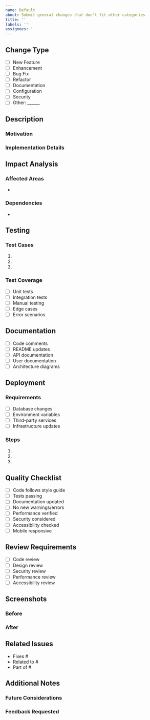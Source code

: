 ```yaml
---
name: Default
about: Submit general changes that don't fit other categories
title: ''
labels: ''
assignees: ''
---
```


## Change Type
<!-- Select the primary type of change -->
- [ ] New Feature
- [ ] Enhancement
- [ ] Bug Fix
- [ ] Refactor
- [ ] Documentation
- [ ] Configuration
- [ ] Security
- [ ] Other: ______

## Description
<!-- Provide a clear and concise description of the changes -->

### Motivation
<!-- Explain why these changes are necessary -->

### Implementation Details
<!-- Technical details of the implementation -->

## Impact Analysis
### Affected Areas
<!-- List components, features, or systems affected -->
- 

### Dependencies
<!-- List any dependencies on other PRs, features, or systems -->
- 

## Testing
### Test Cases
<!-- List the test scenarios -->
1. 
2. 
3. 

### Test Coverage
- [ ] Unit tests
- [ ] Integration tests
- [ ] Manual testing
- [ ] Edge cases
- [ ] Error scenarios

## Documentation
<!-- List any documentation changes needed -->
- [ ] Code comments
- [ ] README updates
- [ ] API documentation
- [ ] User documentation
- [ ] Architecture diagrams

## Deployment
### Requirements
- [ ] Database changes
- [ ] Environment variables
- [ ] Third-party services
- [ ] Infrastructure updates

### Steps
1. 
2. 
3. 

## Quality Checklist
- [ ] Code follows style guide
- [ ] Tests passing
- [ ] Documentation updated
- [ ] No new warnings/errors
- [ ] Performance verified
- [ ] Security considered
- [ ] Accessibility checked
- [ ] Mobile responsive

## Review Requirements
<!-- Select required reviewers -->
- [ ] Code review
- [ ] Design review
- [ ] Security review
- [ ] Performance review
- [ ] Accessibility review

## Screenshots
<!-- If applicable, add screenshots to help explain your changes -->

### Before

### After

## Related Issues
- Fixes #
- Related to #
- Part of #

## Additional Notes
<!-- Any additional information that might be helpful -->

### Future Considerations
<!-- Note any future improvements or technical debt -->

### Feedback Requested
<!-- Note any specific areas where you'd like reviewer feedback --> 